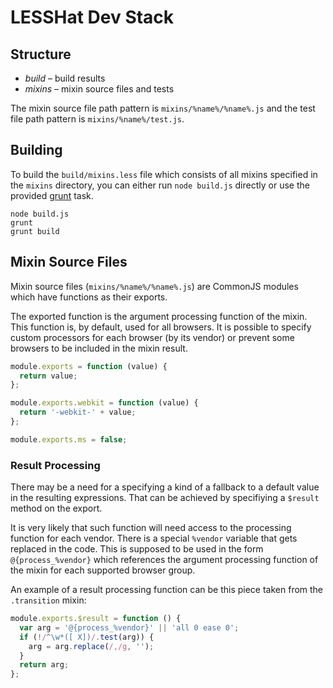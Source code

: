 # LESSHat Dev Stack

## Structure

- *build* – build results
- *mixins* – mixin source files and tests

The mixin source file path pattern is `mixins/%name%/%name%.js` and the test file path pattern is `mixins/%name%/test.js`.

## Building

To build the `build/mixins.less` file which consists of all mixins specified in the `mixins` directory, you can either run `node build.js` directly or use the provided [grunt](http://gruntjs.com) task.

    node build.js
    grunt
    grunt build

## Mixin Source Files

Mixin source files (`mixins/%name%/%name%.js`) are CommonJS modules which have functions as their exports.

The exported function is the argument processing function of the mixin. This function is, by default, used for all browsers. It is possible to specify custom processors for each browser (by its vendor) or prevent some browsers to be included in the mixin result.

~~~js
module.exports = function (value) {
  return value;
};

module.exports.webkit = function (value) {
  return '-webkit-' + value;
};

module.exports.ms = false;
~~~

### Result Processing

There may be a need for a specifying a kind of a fallback to a default value in the resulting expressions. That can be achieved by specifiying a `$result` method on the export.

It is very likely that such function will need access to the processing function for each vendor. There is a special `%vendor` variable that gets replaced in the code. This is supposed to be used in the form `@{process_%vendor}` which references the argument processing function of the mixin for each supported browser group.

An example of a result processing function can be this piece taken from the  `.transition` mixin:

~~~js
module.exports.$result = function () {
  var arg = '@{process_%vendor}' || 'all 0 ease 0';
  if (!/^\w*([ X])/.test(arg)) {
    arg = arg.replace(/,/g, '');
  }
  return arg;
};
~~~
